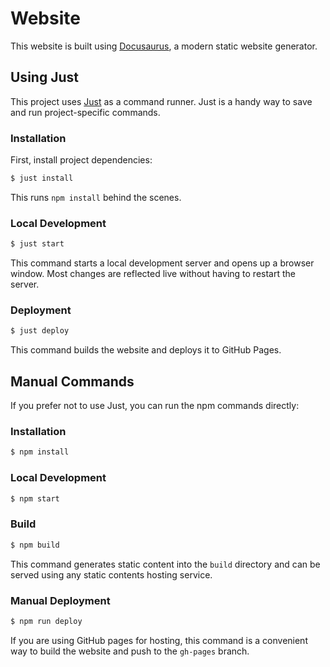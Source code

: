 # Website

This website is built using [Docusaurus](https://docusaurus.io/), a modern static website generator.

## Using Just

This project uses [Just](https://github.com/casey/just) as a command runner. Just is a handy way to save and run project-specific commands.

### Installation

First, install project dependencies:

```bash
$ just install
```

This runs `npm install` behind the scenes.

### Local Development

```bash
$ just start
```

This command starts a local development server and opens up a browser window. Most changes are reflected live without having to restart the server.

### Deployment

```bash
$ just deploy
```

This command builds the website and deploys it to GitHub Pages.

## Manual Commands

If you prefer not to use Just, you can run the npm commands directly:

### Installation

```bash
$ npm install
```

### Local Development

```bash
$ npm start
```

### Build

```bash
$ npm build
```

This command generates static content into the `build` directory and can be served using any static contents hosting service.

### Manual Deployment

```bash
$ npm run deploy
```

If you are using GitHub pages for hosting, this command is a convenient way to build the website and push to the `gh-pages` branch.
